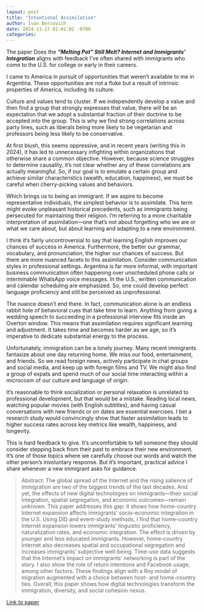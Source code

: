 ```yaml
---
layout: post
title: "Intentional Assimilation"
author: Ivan Bercovich
date: 2024-11-17 01:01:02 -0700
categories:
---
```


The paper Does the **_“Melting Pot” Still Melt? Internet and Immigrants’ Integration_** aligns with feedback I’ve often shared with immigrants who come to the U.S. for college or early in their careers.

I came to America in pursuit of opportunities that weren’t available to me in Argentina. These opportunities are not a fluke but a result of intrinsic properties of America, including its culture.

Culture and values tend to cluster. If we independently develop a value and then find a group that strongly expresses that value, there will be an expectation that we adopt a substantial fraction of their doctrine to be accepted into the group. This is why we find strong correlations across party lines, such as liberals being more likely to be vegetarian and professors being less likely to be conservative.

At first blush, this seems oppressive, and in recent years (writing this in 2024), it has led to unnecessary infighting within organizations that otherwise share a common objective. However, because science struggles to determine causality, it’s not clear whether any of these correlations are actually meaningful. So, if our goal is to emulate a certain group and achieve similar characteristics (wealth, education, happiness), we must be careful when cherry-picking values and behaviors.

Which brings us to being an immigrant. If we aspire to become representative individuals, the simplest behavior is to assimilate. This term might evoke unpleasant historical precedents, such as immigrants being persecuted for maintaining their religion. I’m referring to a more charitable interpretation of assimilation—one that’s not about forgetting who we are or what we care about, but about learning and adapting to a new environment.

I think it’s fairly uncontroversial to say that learning English improves our chances of success in America. Furthermore, the better our grammar, vocabulary, and pronunciation, the higher our chances of success. But there are more nuanced facets to this assimilation. Consider communication styles in professional settings. Argentina is far more informal, with important business communication often happening over unscheduled phone calls or interminable WhatsApp voice messages. In the U.S., written communication and calendar scheduling are emphasized. So, one could develop perfect language proficiency and still be perceived as unprofessional.

The nuance doesn’t end there. In fact, communication alone is an endless rabbit hole of behavioral cues that take time to learn. Anything from giving a wedding speech to succeeding in a professional interview fits inside an Overton window. This means that assimilation requires significant learning and adjustment. It takes time and becomes harder as we age, so it’s imperative to dedicate substantial energy to the process.

Unfortunately, immigration can be a lonely journey. Many recent immigrants fantasize about one day returning home. We miss our food, entertainment, and friends. So we read foreign news, actively participate in chat groups and social media, and keep up with foreign films and TV. We might also find a group of expats and spend much of our social time interacting within a microcosm of our culture and language of origin.

It’s reasonable to think socialization or personal relaxation is unrelated to professional development, but that would be a mistake. Reading local news, watching popular movies (with English subtitles), and having casual conversations with new friends or on dates are essential exercises. I bet a research study would convincingly show that faster assimilation leads to higher success rates across key metrics like wealth, happiness, and longevity.

This is hard feedback to give. It’s uncomfortable to tell someone they should consider stepping back from their past to embrace their new environment. It’s one of those topics where we carefully choose our words and watch the other person’s involuntary response. But it’s important, practical advice I share whenever a new immigrant asks for guidance.

> Abstract: The global spread of the Internet and the rising salience of immigration are two of the biggest trends of the last decades. And yet, the effects of new digital technologies on immigrants—their social integration, spatial segregation, and economic outcomes—remain unknown. This paper addresses this gap: it shows how home-country Internet expansion affects immigrants’ socio-economic integration in the U.S. Using DID and event-study methods, I find that home-country Internet expansion lowers immigrants’ linguistic proficiency, naturalization rates, and economic integration. The effect is driven by younger and less educated immigrants. However, home-country Internet also decreases spatial and occupational segregation and increases immigrants’ subjective well-being. Time-use data suggests that the Internet’s impact on immigrants’ networking is part of the story. I also show the role of return intentions and Facebook usage, among other factors. These findings align with a Roy model of migration augmented with a choice between host- and home-country ties. Overall, this paper shows how digital technologies transform the immigration, diversity, and social cohesion nexus.

[Link to paper](https://drive.google.com/file/d/1qLqA_NSLvvRC7LmQdrn8r47-LLB_uDQx/view)
